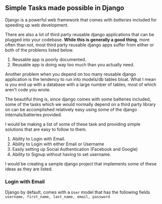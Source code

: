 ## Simple Tasks made possible in Django

Django is a powerful web framework that comes with _batteries_ included for speeding up web development. 

There are also a lot of third party reusable django applications that can be plugged into your codebase. **While this is generally a good thing**, more often than not, most third party reusable django apps suffer from either or both of the problems listed below.

1. Reusable app is poorly documented. 
2. Reusable app is doing way too much than you actually need.

Another problem when you depend on too many reusable django application is the tendency to run into models/db tables bloat. What I mean is you end up with a database with a large number of tables, most of which aren't code you wrote. 

The beautiful thing is, since django comes with some batteries included, some of the tasks which we would normally depend on a third party library on can be accomplished relatively easy using some of the django internals/batteries provided.

I would be making a list of some of these task and providing simple solutions that are easy to follow to them.

1. Ability to Login with Email.
2. Ability to Login with either Email or Username
3. Easily setting up Social Authentication (Facebook and Google)
4. Ability to Signup without having to set username.

I would be creating a sample django project that implements some of these ideas as they are listed.

### Login with Email
Django by default, comes with a `User` model that has the following fields `username, first_name, last_name, email, password`
